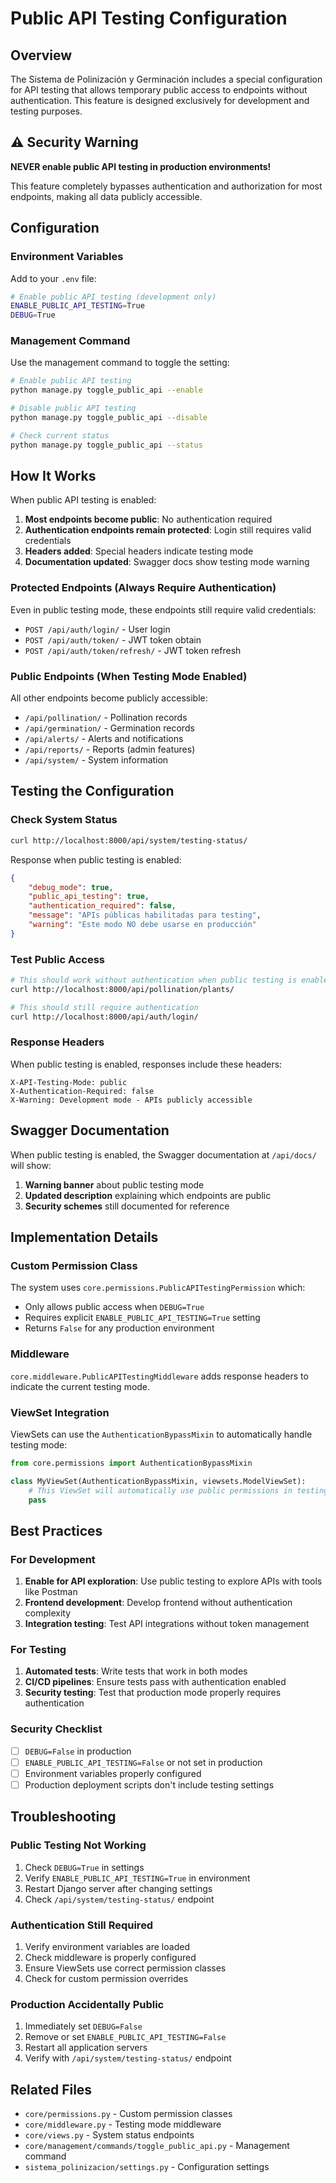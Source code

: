 # Public API Testing Configuration

## Overview

The Sistema de Polinización y Germinación includes a special configuration for API testing that allows temporary public access to endpoints without authentication. This feature is designed exclusively for development and testing purposes.

## ⚠️ Security Warning

**NEVER enable public API testing in production environments!**

This feature completely bypasses authentication and authorization for most endpoints, making all data publicly accessible.

## Configuration

### Environment Variables

Add to your `.env` file:

```bash
# Enable public API testing (development only)
ENABLE_PUBLIC_API_TESTING=True
DEBUG=True
```

### Management Command

Use the management command to toggle the setting:

```bash
# Enable public API testing
python manage.py toggle_public_api --enable

# Disable public API testing
python manage.py toggle_public_api --disable

# Check current status
python manage.py toggle_public_api --status
```

## How It Works

When public API testing is enabled:

1. **Most endpoints become public**: No authentication required
2. **Authentication endpoints remain protected**: Login still requires valid credentials
3. **Headers added**: Special headers indicate testing mode
4. **Documentation updated**: Swagger docs show testing mode warning

### Protected Endpoints (Always Require Authentication)

Even in public testing mode, these endpoints still require valid credentials:

- `POST /api/auth/login/` - User login
- `POST /api/auth/token/` - JWT token obtain
- `POST /api/auth/token/refresh/` - JWT token refresh

### Public Endpoints (When Testing Mode Enabled)

All other endpoints become publicly accessible:

- `/api/pollination/` - Pollination records
- `/api/germination/` - Germination records
- `/api/alerts/` - Alerts and notifications
- `/api/reports/` - Reports (admin features)
- `/api/system/` - System information

## Testing the Configuration

### Check System Status

```bash
curl http://localhost:8000/api/system/testing-status/
```

Response when public testing is enabled:
```json
{
    "debug_mode": true,
    "public_api_testing": true,
    "authentication_required": false,
    "message": "APIs públicas habilitadas para testing",
    "warning": "Este modo NO debe usarse en producción"
}
```

### Test Public Access

```bash
# This should work without authentication when public testing is enabled
curl http://localhost:8000/api/pollination/plants/

# This should still require authentication
curl http://localhost:8000/api/auth/login/
```

### Response Headers

When public testing is enabled, responses include these headers:

```
X-API-Testing-Mode: public
X-Authentication-Required: false
X-Warning: Development mode - APIs publicly accessible
```

## Swagger Documentation

When public testing is enabled, the Swagger documentation at `/api/docs/` will show:

1. **Warning banner** about public testing mode
2. **Updated description** explaining which endpoints are public
3. **Security schemes** still documented for reference

## Implementation Details

### Custom Permission Class

The system uses `core.permissions.PublicAPITestingPermission` which:

- Only allows public access when `DEBUG=True`
- Requires explicit `ENABLE_PUBLIC_API_TESTING=True` setting
- Returns `False` for any production environment

### Middleware

`core.middleware.PublicAPITestingMiddleware` adds response headers to indicate the current testing mode.

### ViewSet Integration

ViewSets can use the `AuthenticationBypassMixin` to automatically handle testing mode:

```python
from core.permissions import AuthenticationBypassMixin

class MyViewSet(AuthenticationBypassMixin, viewsets.ModelViewSet):
    # This ViewSet will automatically use public permissions in testing mode
    pass
```

## Best Practices

### For Development

1. **Enable for API exploration**: Use public testing to explore APIs with tools like Postman
2. **Frontend development**: Develop frontend without authentication complexity
3. **Integration testing**: Test API integrations without token management

### For Testing

1. **Automated tests**: Write tests that work in both modes
2. **CI/CD pipelines**: Ensure tests pass with authentication enabled
3. **Security testing**: Test that production mode properly requires authentication

### Security Checklist

- [ ] `DEBUG=False` in production
- [ ] `ENABLE_PUBLIC_API_TESTING=False` or not set in production
- [ ] Environment variables properly configured
- [ ] Production deployment scripts don't include testing settings

## Troubleshooting

### Public Testing Not Working

1. Check `DEBUG=True` in settings
2. Verify `ENABLE_PUBLIC_API_TESTING=True` in environment
3. Restart Django server after changing settings
4. Check `/api/system/testing-status/` endpoint

### Authentication Still Required

1. Verify environment variables are loaded
2. Check middleware is properly configured
3. Ensure ViewSets use correct permission classes
4. Check for custom permission overrides

### Production Accidentally Public

1. Immediately set `DEBUG=False`
2. Remove or set `ENABLE_PUBLIC_API_TESTING=False`
3. Restart all application servers
4. Verify with `/api/system/testing-status/` endpoint

## Related Files

- `core/permissions.py` - Custom permission classes
- `core/middleware.py` - Testing mode middleware
- `core/views.py` - System status endpoints
- `core/management/commands/toggle_public_api.py` - Management command
- `sistema_polinizacion/settings.py` - Configuration settings